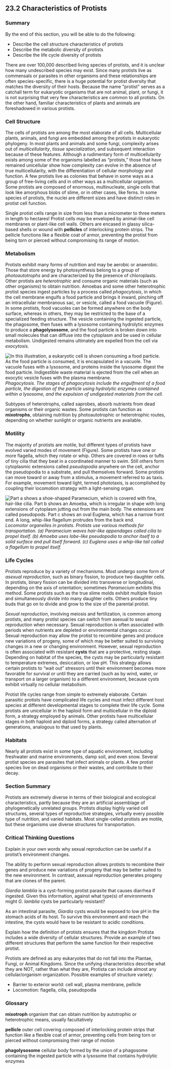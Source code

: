 ##  23.2 Characteristics of Protists 

### Summary

By the end of this section, you will be able to do the following: 

  - Describe the cell structure characteristics of protists
  - Describe the metabolic diversity of protists
  - Describe the life cycle diversity of protists

There are over 100,000 described living species of protists, and it is unclear how many undescribed species may exist. Since many protists live as commensals or parasites in other organisms and these relationships are often species-specific, there is a huge potential for protist diversity that matches the diversity of their hosts. Because the name "protist" serves as a catchall term for eukaryotic organisms that are not animal, plant, or fungi, it is not surprising that very few characteristics are common to all protists. On the other hand, familiar characteristics of plants and animals are foreshadowed in various protists.

### Cell Structure

The cells of protists are among the most elaborate of all cells. Multicellular plants, animals, and fungi are embedded among the protists in eukaryotic phylogeny. In most plants and animals and some fungi, complexity arises out of _multicellularity_, _tissue specialization,_ and subsequent interaction because of these features. Although a rudimentary form of multicellularity exists among some of the organisms labelled as “protists,” those that have remained unicellular show how complexity can evolve in the absence of true multicellularity, with the differentiation of cellular morphology and function. A few protists live as colonies that behave in some ways as a group of free-living cells and in other ways as a multicellular organism. Some protists are composed of enormous, multinucleate, single cells that look like amorphous blobs of slime, or in other cases, like ferns. In some species of protists, the nuclei are different sizes and have distinct roles in protist cell function.

Single protist cells range in size from less than a micrometer to three meters in length to hectares! Protist cells may be enveloped by animal-like cell membranes or plant-like cell walls. Others are encased in glassy silica-based shells or wound with **pellicles** of interlocking protein strips. The pellicle functions like a flexible coat of armor, preventing the protist from being torn or pierced without compromising its range of motion.

### Metabolism

Protists exhibit many forms of nutrition and may be aerobic or anaerobic. Those that store energy by photosynthesis belong to a group of _photoautotrophs_ and are characterized by the presence of chloroplasts. Other protists are _heterotrophic_ and consume organic materials (such as other organisms) to obtain nutrition. Amoebas and some other heterotrophic protist species ingest particles by a process called _phagocytosis_, in which the cell membrane engulfs a food particle and brings it inward, pinching off an intracellular membranous sac, or vesicle, called a food vacuole (Figure). In some protists, food vacuoles can be formed anywhere on the body surface, whereas in others, they may be restricted to the base of a specialized feeding structure. The vesicle containing the ingested particle, the phagosome, then fuses with a lysosome containing hydrolytic enzymes to produce a **phagolysosome**, and the food particle is broken down into small molecules that can diffuse into the cytoplasm and be used in cellular metabolism. Undigested remains ultimately are expelled from the cell via _exocytosis_.

![In this illustration, a eukaryotic cell is shown consuming a food particle. As the food particle is consumed, it is encapsulated in a vacuole. The vacuole fuses with a lysosome, and proteins inside the lysosome digest the food particle. Indigestible waste material is ejected from the cell when an exocytic vesicle fuses with the plasma membrane.][1] _Phagocytosis. The stages of phagocytosis include the engulfment of a food particle, the digestion of the particle using hydrolytic enzymes contained within a lysosome, and the expulsion of undigested materials from the cell._

Subtypes of heterotrophs, called saprobes, absorb nutrients from dead organisms or their organic wastes. Some protists can function as **mixotrophs**, obtaining nutrition by photoautotrophic or heterotrophic routes, depending on whether sunlight or organic nutrients are available.

### Motility

The majority of protists are motile, but different types of protists have evolved varied modes of movement (Figure). Some protists have one or more flagella, which they rotate or whip. Others are covered in rows or tufts of tiny cilia that they beat in a coordinated manner to swim. Still others form cytoplasmic extensions called _pseudopodia_ anywhere on the cell, anchor the pseudopodia to a substrate, and pull themselves forward. Some protists can move toward or away from a stimulus, a movement referred to as taxis. For example, movement toward light, termed phototaxis, is accomplished by coupling their locomotion strategy with a light-sensing organ.

![Part a shows a shoe-shaped Paramecium, which is covered with fine, hair-like cilia. Part b shows an Amoeba, which is irregular in shape with long extensions of cytoplasm jutting out from the main body. The extensions are called pseudopods. Part c shows an oval Euglena, which has a narrow front end. A long, whip-like flagellum protrudes from the back end.][2] _Locomotor organelles in protists. Protists use various methods for transportation. (a) _Paramecium_ waves hair-like appendages called cilia to propel itself. (b) _Amoeba_ uses lobe-like pseudopodia to anchor itself to a solid surface and pull itself forward. (c) _Euglena_ uses a whip-like tail called a flagellum to propel itself._

### Life Cycles

Protists reproduce by a variety of mechanisms. Most undergo some form of _asexual reproduction_, such as binary fission, to produce two daughter cells. In protists, binary fission can be divided into transverse or longitudinal, depending on the axis of orientation; sometimes _Paramecium_ exhibits this method. Some protists such as the true slime molds exhibit multiple fission and simultaneously divide into many daughter cells. Others produce tiny buds that go on to divide and grow to the size of the parental protist.

_Sexual reproduction_, involving meiosis and fertilization, is common among protists, and many protist species can switch from asexual to sexual reproduction when necessary. Sexual reproduction is often associated with periods when nutrients are depleted or environmental changes occur. Sexual reproduction may allow the protist to recombine genes and produce new variations of progeny, some of which may be better suited to surviving changes in a new or changing environment. However, sexual reproduction is often associated with resistant **cysts** that are a protective, resting stage. Depending on habitat of the species, the cysts may be particularly resistant to temperature extremes, desiccation, or low pH. This strategy allows certain protists to “wait out” stressors until their environment becomes more favorable for survival or until they are carried (such as by wind, water, or transport on a larger organism) to a different environment, because cysts exhibit virtually no cellular metabolism.

Protist life cycles range from simple to extremely elaborate. Certain parasitic protists have complicated life cycles and must infect different host species at different developmental stages to complete their life cycle. Some protists are unicellular in the haploid form and multicellular in the diploid form, a strategy employed by animals. Other protists have multicellular stages in both haploid and diploid forms, a strategy called alternation of generations, analogous to that used by plants.

### Habitats

Nearly all protists exist in some type of aquatic environment, including freshwater and marine environments, damp soil, and even snow. Several protist species are parasites that infect animals or plants. A few protist species live on dead organisms or their wastes, and contribute to their decay.

### Section Summary

Protists are extremely diverse in terms of their biological and ecological characteristics, partly because they are an artificial assemblage of phylogenetically unrelated groups. Protists display highly varied cell structures, several types of reproductive strategies, virtually every possible type of nutrition, and varied habitats. Most single-celled protists are motile, but these organisms use diverse structures for transportation.

### Critical Thinking Questions

Explain in your own words why sexual reproduction can be useful if a protist’s environment changes.

The ability to perform sexual reproduction allows protists to recombine their genes and produce new variations of progeny that may be better suited to the new environment. In contrast, asexual reproduction generates progeny that are clones of the parent.

_Giardia lamblia_ is a cyst-forming protist parasite that causes diarrhea if ingested. Given this information, against what type(s) of environments might _G. lamblia_ cysts be particularly resistant?

As an intestinal parasite, _Giardia_ cysts would be exposed to low pH in the stomach acids of its host. To survive this environment and reach the intestine, the cysts would have to be resistant to acidic conditions.

Explain how the definition of protists ensures that the kingdom Protista includes a wide diversity of cellular structures. Provide an example of two different structures that perform the same function for their respective protist. 

Protists are defined as any eukaryotes that do not fall into the Plantae, Fungi, or Animal Kingdoms. Since the unifying characteristics describe what they are NOT, rather than what they are, Protista can include almost any cellular/organism organization. Possible examples of structure variety: 

  - Barrier to exterior world: cell wall, plasma membrane, pellicle
  - Locomotion: flagella, cilia, pseudopodia

### Glossary

**mixotroph** organism that can obtain nutrition by autotrophic or heterotrophic means, usually facultatively

**pellicle** outer cell covering composed of interlocking protein strips that function like a flexible coat of armor, preventing cells from being torn or pierced without compromising their range of motion

**phagolysosome** cellular body formed by the union of a phagosome containing the ingested particle with a lysosome that contains hydrolytic enzymes

   [1]: https://cnx.org/resources/65fb5c5c79c347fbc2327649ea9cadb6ccac8cc1/Figure_B23_02_01.jpg
   [2]: https://cnx.org/resources/1510a015c0028ec4205cef177975c425960d6197/Figure_B23_02_02.jpg

